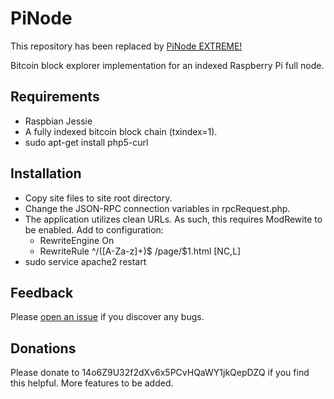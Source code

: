 # PiNode

This repository has been replaced by [PiNode EXTREME!](https://github.com/Shadouts/pinode-extreme)

Bitcoin block explorer implementation for an indexed Raspberry Pi full node.

## Requirements
* Raspbian Jessie
* A fully indexed bitcoin block chain (txindex=1).
* sudo apt-get install php5-curl

## Installation
* Copy site files to site root directory.
* Change the JSON-RPC connection variables in rpcRequest.php.
* The application utilizes clean URLs. As such, this requires ModRewite to be enabled. Add to configuration:
  * RewriteEngine On
  * RewriteRule ^/([A-Za-z]+)$  /page/$1.html  [NC,L]
* sudo service apache2 restart

## Feedback
Please [open an issue](https://github.com/Shadouts/PiNode/issues/new) if you discover any bugs.

## Donations
Please donate to 14o6Z9U32f2dXv6x5PCvHQaWY1jkQepDZQ if you find this helpful. More features to be added.
